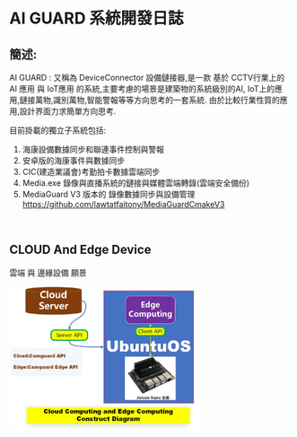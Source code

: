 # AI GUARD 系統開發日誌

## 簡述:

AI GUARD : 又稱為 DeviceConnector 設備鏈接器,是一款 基於 CCTV行業上的 AI 應用 與 IoT應用 的系統,主要考慮的場景是建築物的系統級別的AI, IoT上的應用,鏈接萬物,識別萬物,智能警報等等方向思考的一套系統. 由於比較行業性質的應用,設計界面力求簡單方向思考.

目前掛載的獨立子系統包括:

1. 海康設備數據同步和聯連事件控制與警報
2. 安卓版的海康事件與數據同步
3. CIC(建造業議會)考勤拍卡數據雲端同步
4. Media.exe 錄像與直播系統的鏈接與媒體雲端轉錄(雲端安全備份)
5. MediaGuard V3 版本的 錄像數據同步與設備管理 https://github.com/lawtatfaitony/MediaGuardCmakeV3

​	

## CLOUD And Edge Device 

雲端 與 邊緣設備 願景

<img src="README_IMGs/Could_and_Edge_Computing.jpg" alt="Could_and_Edge_Computing" style="zoom: 33%;" />
